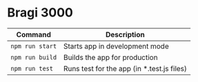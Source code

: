# Bragi 3000

| Command         | Description |
|-----------------|-------------|
| `npm run start` | Starts app in development mode |
| `npm run build` | Builds the app for production |
| `npm run test`  | Runs test for the app (in *.test.js files) |
